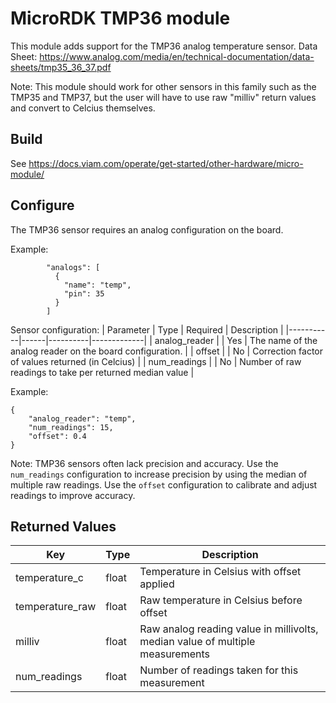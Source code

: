 # MicroRDK TMP36 module

This module adds support for the TMP36 analog temperature sensor.
Data Sheet: https://www.analog.com/media/en/technical-documentation/data-sheets/tmp35_36_37.pdf

Note: This module should work for other sensors in this family such as the TMP35 and TMP37, but the user will have to use raw "milliv" return values and convert to Celcius themselves.

## Build
See https://docs.viam.com/operate/get-started/other-hardware/micro-module/

## Configure

The TMP36 sensor requires an analog configuration on the board. 

Example:
```
        "analogs": [
          {
            "name": "temp",
            "pin": 35
          }
        ]
```

Sensor configuration:
| Parameter | Type | Required | Description |
|-----------|------|----------|-------------|
| analog_reader   | <string> | Yes | The name of the analog reader on the board configuration. |
| offset   | <float> | No | Correction factor of values returned (in Celcius) |
| num_readings | <int> | No | Number of raw readings to take per returned median value |

Example:
```
{
    "analog_reader": "temp",
    "num_readings": 15,
    "offset": 0.4
}
```

Note: TMP36 sensors often lack precision and accuracy. Use the `num_readings` configuration to increase precision by using the median of multiple raw readings. Use the `offset` configuration to calibrate and adjust readings to improve accuracy.

## Returned Values
| Key | Type | Description |
|-----|------|-------------|
| temperature_c | float | Temperature in Celsius with offset applied |
| temperature_raw | float | Raw temperature in Celsius before offset |
| milliv | float | Raw analog reading value in millivolts, median value of multiple measurements |
| num_readings | float | Number of readings taken for this measurement |
